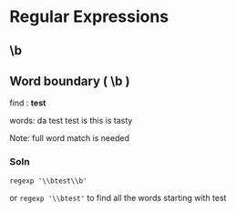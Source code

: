 # Regular Expressions

## \b
## Word boundary ( \b )

find : **test**

words:
	da test
	test is 
	this is tasty

Note: full word match is needed

### Soln

```regexp '\\btest\\b'```

or 
```regexp '\\btest'```
to find all the words starting with test